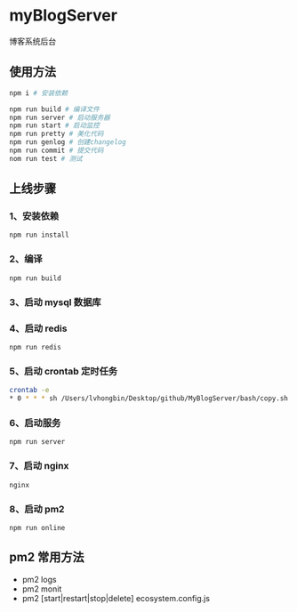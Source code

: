 # myBlogServer

博客系统后台

## 使用方法

```bash
npm i # 安装依赖

npm run build # 编译文件
npm run server # 启动服务器
npm run start # 启动监控
npm run pretty # 美化代码
npm run genlog # 创建changelog
npm run commit # 提交代码
nom run test # 测试
```

## 上线步骤

### 1、安装依赖

`npm run install`

### 2、编译

`npm run build`

### 3、启动 mysql 数据库

### 4、启动 redis

`npm run redis`

### 5、启动 crontab 定时任务

```bash
crontab -e
* 0 * * * sh /Users/lvhongbin/Desktop/github/MyBlogServer/bash/copy.sh
```

### 6、启动服务

`npm run server`

### 7、启动 nginx

`nginx`

### 8、启动 pm2

`npm run online`

## pm2 常用方法

-   pm2 logs
-   pm2 monit
-   pm2 [start|restart|stop|delete] ecosystem.config.js
